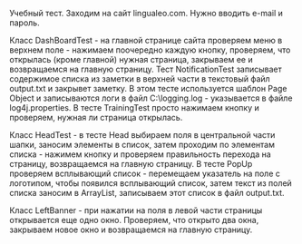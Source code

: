 Учебный тест. Заходим на сайт lingualeo.com. Нужно вводить e-mail и пароль.

Класс DashBoardTest - на главной странице сайта проверяем меню в верхнем поле - нажимаем поочередно каждую кнопку, 
проверяем, что открылась (кроме главной) нужная страница, закрываем ее и возвращаемся на главную страницу.
Тест NotificationTest записывает содержимое списка из заметки в верхней части в текстовый файл output.txt и закрывет заметку. В этом тесте используется шаблон Page Object и записываются логи в файл C:\\logging.log - указывается в файле log4j.properties.
В тесте TrainingTest просто нажимаем кнопку и проверяем, нужная ли страница открылась.

Класс HeadTest - в тесте Head выбираем поля в центральной части шапки, заносим элементы в список, затем проходим по элементам списка - 
нажимем кнопку и проверяем правильность перехода на страницу, возвращаемся на главную страницу.
В тесте PopUp проверяем всплывающий список - перемещаем указатель  на поле с логотипом, чтобы появился всплывающий список,
затем текст из полей списка заносим в ArrayList, записываем этот список в файл output.txt.

Класс LeftBanner - при нажатии на поля в левой части страницы открывается еще одно окно. Проверяем, что открыто два окна, закрываем новое окно и возвращаемся на главную страницу. 
